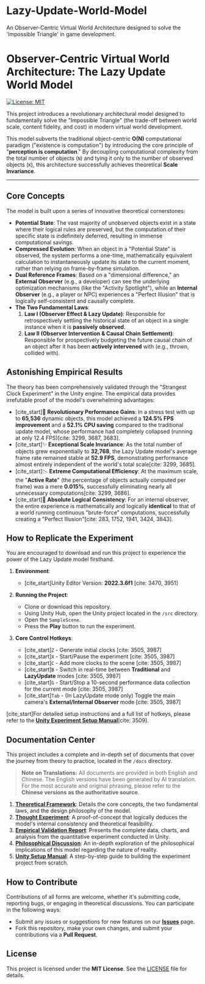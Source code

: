 # Lazy-Update-World-Model
An Observer-Centric Virtual World Architecture designed to solve the 'Impossible Triangle' in game development.

# Observer-Centric Virtual World Architecture: The Lazy Update World Model

[![License: MIT](https://img.shields.io/badge/License-MIT-yellow.svg)](https://opensource.org/licenses/MIT)

This project introduces a revolutionary architectural model designed to fundamentally solve the "Impossible Triangle" (the trade-off between world scale, content fidelity, and cost) in modern virtual world development.

This model subverts the traditional object-centric **O(N)** computational paradigm ("existence is computation") by introducing the core principle of "**perception is computation**." By decoupling computational complexity from the total number of objects (`N`) and tying it only to the number of observed objects (`K`), this architecture successfully achieves theoretical **Scale Invariance**.

---

## Core Concepts

The model is built upon a series of innovative theoretical cornerstones:

* **Potential State**: The vast majority of unobserved objects exist in a state where their logical rules are preserved, but the computation of their specific state is indefinitely deferred, resulting in immense computational savings.
* **Compressed Evolution**: When an object in a "Potential State" is observed, the system performs a one-time, mathematically equivalent calculation to instantaneously update its state to the current moment, rather than relying on frame-by-frame simulation.
* **Dual Reference Frames**: Based on a "dimensional difference," an **External Observer** (e.g., a developer) can see the underlying optimization mechanisms (like the "Activity Spotlight"), while an **Internal Observer** (e.g., a player or NPC) experiences a "Perfect Illusion" that is logically self-consistent and causally complete.
* **The Two Fundamental Laws**:
    1.  **Law I (Observer Effect & Lazy Update)**: Responsible for retrospectively settling the historical state of an object in a single instance when it is **passively observed**.
    2.  **Law II (Observer Intervention & Causal Chain Settlement)**: Responsible for prospectively budgeting the future causal chain of an object after it has been **actively intervened** with (e.g., thrown, collided with).

## Astonishing Empirical Results

The theory has been comprehensively validated through the "Strangest Clock Experiment" in the Unity engine. The empirical data provides irrefutable proof of the model's overwhelming advantages:

-   [cite_start]🚀 **Revolutionary Performance Gains**: In a stress test with up to **65,536** dynamic objects, this model achieved a **124.5% FPS improvement** and a **52.1% CPU saving** compared to the traditional update model, whose performance had completely collapsed (running at only 12.4 FPS)[cite: 3299, 3687, 3683].
-   [cite_start]✨ **Exceptional Scale Invariance**: As the total number of objects grew exponentially to **32,768**, the Lazy Update model's average frame rate remained stable at **52.9 FPS**, demonstrating performance almost entirely independent of the world's total scale[cite: 3299, 3685].
-   [cite_start]📉 **Extreme Computational Efficiency**: At the maximum scale, the "**Active Rate**" (the percentage of objects actually computed per frame) was a mere **0.015%**, successfully eliminating nearly all unnecessary computations[cite: 3299, 3686].
-   [cite_start]💯 **Absolute Logical Consistency**: For an internal observer, the entire experience is mathematically and logically **identical** to that of a world running continuous "brute-force" computations, successfully creating a "Perfect Illusion"[cite: 283, 1752, 1941, 3424, 3843].

## How to Replicate the Experiment

You are encouraged to download and run this project to experience the power of the Lazy Update model firsthand.

1.  **Environment**:
    * [cite_start]Unity Editor Version: **2022.3.6f1** [cite: 3470, 3951]

2.  **Running the Project**:
    * Clone or download this repository.
    * Using Unity Hub, open the Unity project located in the `/src` directory.
    * Open the `SampleScene`.
    * Press the **Play** button to run the experiment.

3.  **Core Control Hotkeys**:
    * [cite_start]`Z` - Generate initial clocks [cite: 3505, 3987]
    * [cite_start]`X` - Start/Pause the experiment [cite: 3505, 3987]
    * [cite_start]`C` - Add more clocks to the scene [cite: 3505, 3987]
    * [cite_start]`B` - Switch in real-time between **Traditional** and **LazyUpdate** modes [cite: 3505, 3987]
    * [cite_start]`G` - Start/Stop a 10-second performance data collection for the current mode [cite: 3505, 3987]
    * [cite_start]`Tab` - (In LazyUpdate mode only) Toggle the main camera's **External/Internal Observer** mode [cite: 3505, 3987]

[cite_start]For detailed setup instructions and a full list of hotkeys, please refer to the [**Unity Experiment Setup Manual**](docs/4_Unity_Setup_Manual.pdf)[cite: 3509].

## Documentation Center

This project includes a complete and in-depth set of documents that cover the journey from theory to practice, located in the `/docs` directory.

> **Note on Translations:** All documents are provided in both English and Chinese. The English versions have been generated by AI translation. For the most accurate and original phrasing, please refer to the **Chinese versions as the authoritative source**.

1.  **[Theoretical Framework](doc/Theoretical_Framework.pdf)**: Details the core concepts, the two fundamental laws, and the design philosophy of the model.
2.  **[Thought Experiment](doc/Thought_Experiment.pdf)**: A proof-of-concept that logically deduces the model's internal consistency and theoretical feasibility.
3.  **[Empirical Validation Report](doc/Empirical_Validation_Report.pdf)**: Presents the complete data, charts, and analysis from the quantitative experiment conducted in Unity.
4.  **[Philosophical Discussion](doc/On_the_Essential_Difference_Between_the_Virtual_and_Real_Worlds.pdf)**: An in-depth exploration of the philosophical implications of this model regarding the nature of reality.
5.  **[Unity Setup Manual](docs/Unity_Setup_Manual.pdf)**: A step-by-step guide to building the experiment project from scratch.

## How to Contribute

Contributions of all forms are welcome, whether it's submitting code, reporting bugs, or engaging in theoretical discussions. You can participate in the following ways:

* Submit any issues or suggestions for new features on our [**Issues**](https://github.com/junminglazy/Lazy-Update-World-Model/issues) page.
* Fork this repository, make your own changes, and submit your contributions via a **Pull Request**.

## License

This project is licensed under the **MIT License**. See the [LICENSE](LICENSE) file for details.
